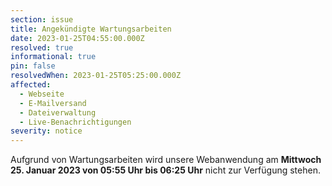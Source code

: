 ```yaml
---
section: issue
title: Angekündigte Wartungsarbeiten
date: 2023-01-25T04:55:00.000Z
resolved: true
informational: true
pin: false
resolvedWhen: 2023-01-25T05:25:00.000Z
affected:
  - Webseite
  - E-Mailversand
  - Dateiverwaltung
  - Live-Benachrichtigungen
severity: notice
---
```

Aufgrund von Wartungsarbeiten wird unsere Webanwendung am **Mittwoch 25. Januar 2023 von 05:55 Uhr bis 06:25 Uhr** nicht zur Verfügung stehen.